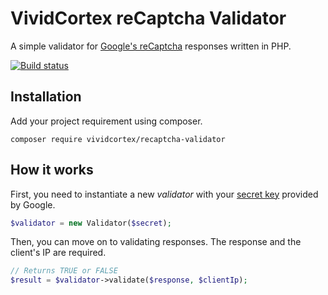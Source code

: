 VividCortex reCaptcha Validator
===============================

A simple validator for [Google's reCaptcha](https://developers.google.com/recaptcha/) responses written in PHP.

[![Build status](https://circleci.com/gh/VividCortex/php-recaptcha-validator.png?circle-token=1169299e0e5b9375626c7310ba4d2bd880bcf26e)](https://circleci.com/gh/VividCortex/php-recaptcha-validator)


Installation
------------

Add your project requirement using composer.

```
composer require vividcortex/recaptcha-validator
```

How it works
------------

First, you need to instantiate a new _validator_ with your [secret key](http://www.google.com/recaptcha/admin) provided by Google.

```php
$validator = new Validator($secret);
```

Then, you can move on to validating responses. The response and the client's IP are required.

```php
// Returns TRUE or FALSE
$result = $validator->validate($response, $clientIp);
```
